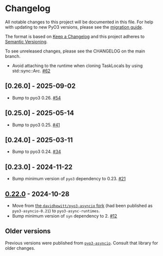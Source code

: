 # Changelog

All notable changes to this project will be documented in this file. For help with updating to new
PyO3 versions, please see the [migration guide](https://pyo3.rs/latest/migration.html).

The format is based on [Keep a Changelog](https://keepachangelog.com/en/1.0.0/)
and this project adheres to [Semantic Versioning](https://semver.org/spec/v2.0.0.html).

To see unreleased changes, please see the CHANGELOG on the main branch.

<!-- towncrier release notes start -->

- Avoid attaching to the runtime when cloning TaskLocals by using std::sync::Arc. [#62](https://github.com/PyO3/pyo3-async-runtimes/pull/62)

## [0.26.0] - 2025-09-02

- Bump to pyo3 0.26.  [#54](https://github.com/PyO3/pyo3-async-runtimes/pull/54)

## [0.25.0] - 2025-05-14

- Bump to pyo3 0.25. [#41](https://github.com/PyO3/pyo3-async-runtimes/pull/41)

## [0.24.0] - 2025-03-11

- Bump to pyo3 0.24. [#34](https://github.com/PyO3/pyo3-async-runtimes/pull/34)

## [0.23.0] - 2024-11-22

- Bump minimum version of `pyo3` dependency to 0.23. [#21](https://github.com/PyO3/pyo3-async-runtimes/pull/21)

## [0.22.0] - 2024-10-28

- Move from [the `davidhewitt/pyo3-asyncio` fork](https://github.com/davidhewitt/pyo3-asyncio) (had been published as `pyo3-asyncio-0.21`) to `pyo3-async-runtimes`.
- Bump minimum version of `syn` dependency to 2. [#12](https://github.com/PyO3/pyo3-async-runtimes/pull/12)

## Older versions

Previous versions were published from [`pyo3-asyncio`](https://github.com/awestlake87/pyo3-asyncio). Consult that library for older changes.

[Unreleased]: https://github.com/PyO3/pyo3-async-runtimes/compare/v0.22.0...HEAD
[0.22.0]: https://github.com/PyO3/pyo3-async-runtimes/tree/0.22.0
